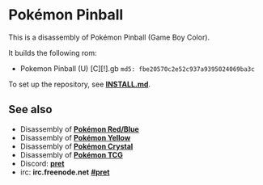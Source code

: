 # Pokémon Pinball

This is a disassembly of Pokémon Pinball (Game Boy Color).

It builds the following rom:

* Pokemon Pinball (U) [C][!].gb  `md5: fbe20570c2e52c937a9395024069ba3c`

To set up the repository, see [**INSTALL.md**](INSTALL.md).


## See also

* Disassembly of [**Pokémon Red/Blue**][pokered]
* Disassembly of [**Pokémon Yellow**][pokeyellow]
* Disassembly of [**Pokémon Crystal**][pokecrystal]
* Disassembly of [**Pokémon TCG**][poketcg]
* Discord: [**pret**][Discord]
* irc: **irc.freenode.net** [**#pret**][irc]

[pokered]: https://github.com/pret/pokered
[pokeyellow]: https://github.com/pret/pokeyellow
[pokecrystal]: https://github.com/pret/pokecrystal
[poketcg]: https://github.com/pret/poketcg
[Discord]: https://discord.gg/cJxDDVP
[irc]: https://kiwiirc.com/client/irc.freenode.net/?#pret
